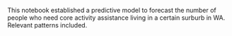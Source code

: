 This notebook established a predictive model to forecast the number of people who need core activity assistance living in a certain surburb in WA.
Relevant patterns included.

